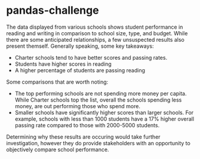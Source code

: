 # pandas-challenge

The data displayed from various schools shows student performance in reading and writing in comparison to school size, type, and budget. While there are some anticipated relationships, a few unsuspected results also present themself. Generally speaking, some key takeaways:
* Charter schools tend to have better scores and passing rates. 
* Students have higher scores in reading
* A higher percentage of students are passing reading

Some comparisons that are worth noting:
* The top performing schools are not spending more money per capita. While Charter schools top the list, overall the schools spending less money, are out performing those who spend more.
* Smaller schools have significantly higher scores than larger schools. For example, schools with less than 1000 students have a 17% higher overall passing rate compared to those with 2000-5000 students. 

Determining why these results are occuring would take further investigation, however they do provide stakeholders with an opportunity to objectively compare school performance. 
